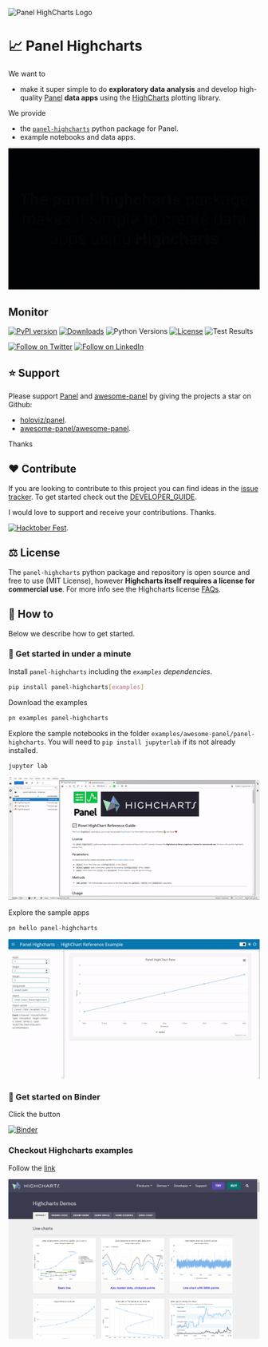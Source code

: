 ![Panel HighCharts Logo](https://raw.githubusercontent.com/MarcSkovMadsen/panel-highcharts/main/assets/images/panel-highcharts-logo.png)

# 📈 Panel Highcharts

We want to

- make it super simple to do **exploratory data analysis** and develop high-quality
[Panel](https://awesome-panel.org) **data apps** using the [HighCharts](https://www.highcharts.com/) plotting library.

We provide

- the [`panel-highcharts`](https://pypi.org/project/panel-highcharts/) python package for Panel.
- example notebooks and data apps.

![Panel HighCharts Intro](https://raw.githubusercontent.com/MarcSkovMadsen/panel-highcharts/main/assets/videos/panel-highcharts-intro.gif)

## Monitor

[![PyPI version](https://badge.fury.io/py/panel-highcharts.svg)](https://pypi.org/project/panel-highcharts/)
[![Downloads](https://pepy.tech/badge/panel-highcharts/month)](https://pepy.tech/project/panel-highcharts)
![Python Versions](https://img.shields.io/badge/python-3.7%20%7C%203.8%20%7C%203.9%20%7C%203.10-blue)
[![License](https://img.shields.io/badge/License-MIT%202.0-blue.svg)](https://opensource.org/licenses/MIT)
![Test Results](https://github.com/awesome-panel/panel-highcharts/actions/workflows/tests.yaml/badge.svg?branch=main)

[![Follow on Twitter](https://img.shields.io/twitter/follow/MarcSkovMadsen.svg?style=social)](https://twitter.com/MarcSkovMadsen)
[![Follow on LinkedIn](https://img.shields.io/badge/linked-in-blue)](https://www.linkedin.com/in/marcskovmadsen)

## ⭐ Support

Please support [Panel](https://panel.holoviz.org) and
[awesome-panel](https://awesome-panel.org) by giving the projects a star on Github:

- [holoviz/panel](https://github.com/holoviz/panel).
- [awesome-panel/awesome-panel](https://github.com/awesome-panel/awesome-panel).

Thanks

## ❤️ Contribute

If you are looking to contribute to this project you can find ideas in the [issue tracker](https://github.com/awesome-panel/panel-highcharts/issues). To get started check out the [DEVELOPER_GUIDE](DEVELOPER_GUIDE.md).

I would love to support and receive your contributions. Thanks.

[![Hacktober Fest](https://github.blog/wp-content/uploads/2022/10/hacktoberfestbanner.jpeg?fit=1200%2C630)](https://github.com/awesome-panel/awesome-panel-cli/issues).

## ⚖️ License

The `panel-highcharts` python package and repository is open source and free to use (MIT License), however **Highcharts itself requires a license for commercial use**. For more info see the Highcharts license [FAQs](https://shop.highsoft.com/faq).

## 📙 How to

Below we describe how to get started.

### 🚀 Get started in under a minute

Install `panel-highcharts` including the *`examples` dependencies*.

```bash
pip install panel-highcharts[examples]
```

Download the examples

```bash
pn examples panel-highcharts
```

Explore the sample notebooks in the folder `examples/awesome-panel/panel-highcharts`. You will need to `pip install jupyterlab` if its not already installed.

```bash
jupyter lab
```

![Panel HighCharts Intro](https://raw.githubusercontent.com/MarcSkovMadsen/panel-highcharts/main/assets/videos/pn-examples-panel-highcharts.gif)

Explore the sample apps

```bash
pn hello panel-highcharts
```

![Panel HighCharts Intro](https://raw.githubusercontent.com/MarcSkovMadsen/panel-highcharts/main/assets/videos/pn-hello-panel-highcharts.gif)

### 📒 Get started on Binder

Click the button

[![Binder](https://mybinder.org/badge_logo.svg)](https://mybinder.org/v2/gh/awesome-panel/panel-highcharts/HEAD)

### Checkout Highcharts examples

Follow the [link](https://www.highcharts.com/demo)

![Highcharts Gallery](https://raw.githubusercontent.com/MarcSkovMadsen/panel-highcharts/main/assets/images/highcharts-gallery.png)
